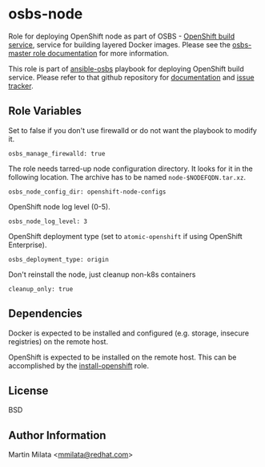osbs-node
=========

Role for deploying OpenShift node as part of OSBS - [OpenShift build
service](https://github.com/projectatomic/osbs-client/), service for building
layered Docker images. Please see the [osbs-master role
documentation](https://github.com/projectatomic/ansible-role-osbs-master/blob/master/README.md)
for more information.

This role is part of
[ansible-osbs](https://github.com/projectatomic/ansible-osbs/) playbook for
deploying OpenShift build service. Please refer to that github repository for
[documentation](https://github.com/projectatomic/ansible-osbs/blob/master/README.md)
and [issue tracker](https://github.com/projectatomic/ansible-osbs/issues).

Role Variables
--------------

Set to false if you don't use firewalld or do not want the playbook to modify
it.

    osbs_manage_firewalld: true

The role needs tarred-up node configuration directory. It looks for it in the
following location. The archive has to be named `node-$NODEFQDN.tar.xz`.

    osbs_node_config_dir: openshift-node-configs

OpenShift node log level (0-5).

    osbs_node_log_level: 3

OpenShift deployment type (set to `atomic-openshift` if using OpenShift Enterprise).

    osbs_deployment_type: origin

Don't reinstall the node, just cleanup non-k8s containers

    cleanup_only: true

Dependencies
------------

Docker is expected to be installed and configured (e.g. storage, insecure
registries) on the remote host.

OpenShift is expected to be installed on the remote host. This can be
accomplished by the
[install-openshift](https://github.com/projectatomic/ansible-role-install-openshift)
role.

License
-------

BSD

Author Information
------------------

Martin Milata &lt;mmilata@redhat.com&gt;
